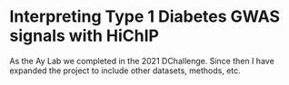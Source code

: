 # Interpreting Type 1 Diabetes GWAS signals with HiChIP
As the Ay Lab we completed in the 2021 DChallenge. Since then I have expanded the project to include other datasets, methods, etc.
